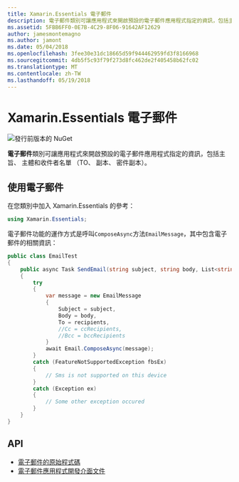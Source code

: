 ```yaml
---
title: Xamarin.Essentials 電子郵件
description: 電子郵件類別可讓應用程式來開啟預設的電子郵件應用程式指定的資訊，包括主旨、 主體和收件者名單 （TO、 副本、 密件副本）。
ms.assetid: 5FBB6FF0-0E7B-4C29-8F06-91642AF12629
author: jamesmontemagno
ms.author: jamont
ms.date: 05/04/2018
ms.openlocfilehash: 3fee30e31dc18665d59f944462959fd3f8166968
ms.sourcegitcommit: 4db5f5c93f79f273d8fc462de2f405458b62fc02
ms.translationtype: MT
ms.contentlocale: zh-TW
ms.lasthandoff: 05/19/2018
---
```

# <a name="xamarinessentials-email"></a>Xamarin.Essentials 電子郵件

![發行前版本的 NuGet](~/media/shared/pre-release.png)

**電子郵件**類別可讓應用程式來開啟預設的電子郵件應用程式指定的資訊，包括主旨、 主體和收件者名單 （TO、 副本、 密件副本）。

## <a name="using-email"></a>使用電子郵件

在您類別中加入 Xamarin.Essentials 的參考：

```csharp
using Xamarin.Essentials;
```

電子郵件功能的運作方式是呼叫`ComposeAsync`方法`EmailMessage`，其中包含電子郵件的相關資訊：

```csharp
public class EmailTest
{
    public async Task SendEmail(string subject, string body, List<string> recipients)
    {
        try
        {
            var message = new EmailMessage
            {
                Subject = subject,
                Body = body,
                To = recipients,
                //Cc = ccRecipients,
                //Bcc = bccRecipients
            }
            await Email.ComposeAsync(message);
        }
        catch (FeatureNotSupportedException fbsEx)
        {
            // Sms is not supported on this device
        }
        catch (Exception ex)
        {
            // Some other exception occured
        }
    }
}
```

## <a name="api"></a>API

- [電子郵件的原始程式碼](https://github.com/xamarin/Essentials/tree/master/Xamarin.Essentials/Email)
- [電子郵件應用程式開發介面文件](xref:Xamarin.Essentials.Email)
